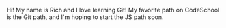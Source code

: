 Hi! My name is Rich and I love learning Git!
My favorite path on CodeSchool is the Git path, and I'm hoping to start the JS path soon.